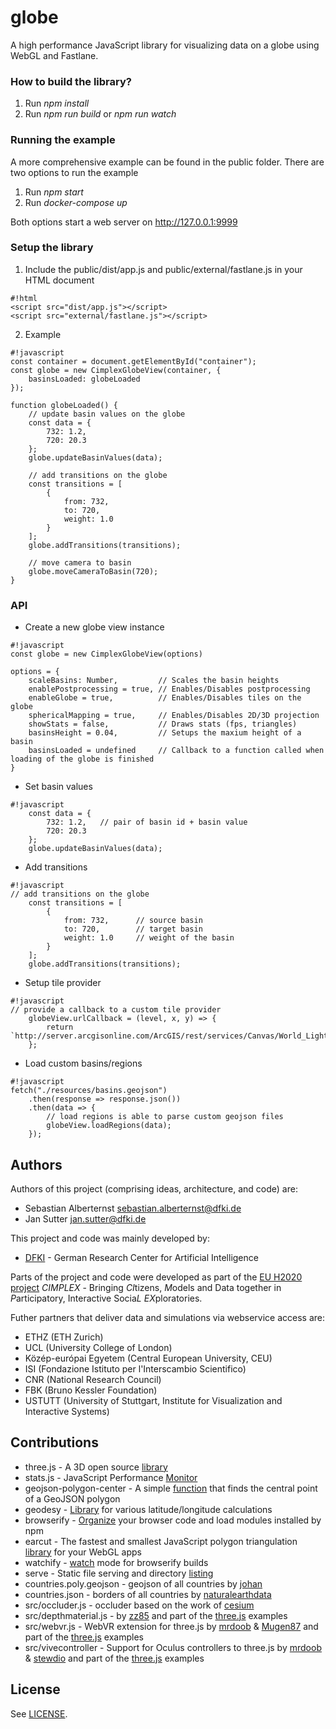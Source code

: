 # globe #

A high performance JavaScript library for visualizing data on a globe using WebGL and Fastlane.

### How to build the library? ###
1. Run *npm install*
2. Run *npm run build* or *npm run watch*

### Running the example ###
A more comprehensive example can be found in the public folder. There are two options to run the example

1. Run *npm start* 
2. Run *docker-compose up*

Both options start a web server on http://127.0.0.1:9999

### Setup the library ###
1. Include the public/dist/app.js and public/external/fastlane.js in your HTML document
```
#!html
<script src="dist/app.js"></script>
<script src="external/fastlane.js"></script>
```
2. Example
```
#!javascript
const container = document.getElementById("container");
const globe = new CimplexGlobeView(container, {
	basinsLoaded: globeLoaded
});

function globeLoaded() {
	// update basin values on the globe
	const data = {
		732: 1.2,
		720: 20.3
	};
	globe.updateBasinValues(data);

	// add transitions on the globe
	const transitions = [
		{
			from: 732,
			to: 720,
			weight: 1.0
		}
	];
	globe.addTransitions(transitions);

	// move camera to basin
	globe.moveCameraToBasin(720);
}
```
### API ###

* Create a new globe view instance

```
#!javascript
const globe = new CimplexGlobeView(options) 

options = {
    scaleBasins: Number,         // Scales the basin heights
    enablePostprocessing = true, // Enables/Disables postprocessing
    enableGlobe = true,          // Enables/Disables tiles on the globe
    sphericalMapping = true,     // Enables/Disables 2D/3D projection
    showStats = false,           // Draws stats (fps, triangles)
    basinsHeight = 0.04,         // Setups the maxium height of a basin
    basinsLoaded = undefined     // Callback to a function called when loading of the globe is finished
}
```

* Set basin values

```
#!javascript
	const data = {
		732: 1.2,   // pair of basin id + basin value
		720: 20.3
	};
	globe.updateBasinValues(data);
```

* Add transitions

```
#!javascript
// add transitions on the globe
	const transitions = [
		{
			from: 732,      // source basin
			to: 720,        // target basin
			weight: 1.0     // weight of the basin
		}
	];
	globe.addTransitions(transitions);
```

* Setup tile provider

```
#!javascript
// provide a callback to a custom tile provider
    globeView.urlCallback = (level, x, y) => {
        return `http://server.arcgisonline.com/ArcGIS/rest/services/Canvas/World_Light_Gray_Base/MapServer/tile/${level}/${y}/${x}`;
    };
```

* Load custom basins/regions

```
#!javascript
fetch("./resources/basins.geojson")
    .then(response => response.json())
    .then(data => {
		// load regions is able to parse custom geojson files
        globeView.loadRegions(data);
    });
```

## Authors

Authors of this project (comprising ideas, architecture, and code) are:

* Sebastian Alberternst <sebastian.alberternst@dfki.de>
* Jan Sutter <jan.sutter@dfki.de>

This project and code was mainly developed by:

* [DFKI](https://www.dfki.de/web/research/asr/index_html) - German Research Center for Artificial Intelligence

Parts of the project and code were developed as part of the [EU H2020](https://ec.europa.eu/programmes/horizon2020/) [project](https://www.cimplex-project.eu/) *CIMPLEX* - Bringing *CI*tizens, *M*odels and Data together in *P*articipatory, Interactive Socia*L* *EX*ploratories.

Futher partners that deliver data and simulations via webservice access are:

* ETHZ (ETH Zurich)
* UCL (University College of London)
* Közép-európai Egyetem (Central European University, CEU)
* ISI (Fondazione Istituto per l'Interscambio Scientifico)
* CNR (National Research Council)
* FBK (Bruno Kessler Foundation)
* USTUTT (University of Stuttgart, Institute for Visualization and Interactive Systems)

## Contributions

* three.js - A 3D open source [library](https://github.com/mrdoob/three.js/)
* stats.js - JavaScript Performance [Monitor](https://github.com/mrdoob/stats.js/)
* geojson-polygon-center - A simple [function](https://www.npmjs.com/package/geojson-polygon-center) that finds the central point of a GeoJSON polygon 
* geodesy - [Library](https://www.npmjs.com/package/geodesy) for various latitude/longitude calculations
* browserify -  [Organize](https://github.com/browserify/browserify) your browser code and load modules installed by npm
* earcut - The fastest and smallest JavaScript polygon triangulation [library](https://github.com/mapbox/earcut) for your WebGL apps
* watchify - [watch](https://github.com/browserify/watchify) mode for browserify builds
* serve - Static file serving and directory [listing](https://github.com/zeit/serve)
* countries.poly.geojson - geojson of all countries by [johan](https://github.com/johan/world.geo.json/tree/master/countries)
* countries.json - borders of all countries by [naturalearthdata](http://www.naturalearthdata.com/)
* src/occluder.js - occluder based on the work of [cesium](https://github.com/AnalyticalGraphicsInc/cesium)
* src/depthmaterial.js - by [zz85](https://github.com/zz85) and part of the [three.js](https://github.com/mrdoob/three.js/) examples
* src/webvr.js - WebVR extension for three.js by [mrdoob](http://mrdoob.com) & [Mugen87](https://github.com/Mugen87) and part of the [three.js](https://github.com/mrdoob/three.js/) examples
* src/vivecontroller - Support for Oculus controllers to three.js by [mrdoob](http://mrdoob.com) & [stewdio](http://stewd.io) and part of the [three.js](https://github.com/mrdoob/three.js/) examples


## License

See [LICENSE](./LICENSE).
